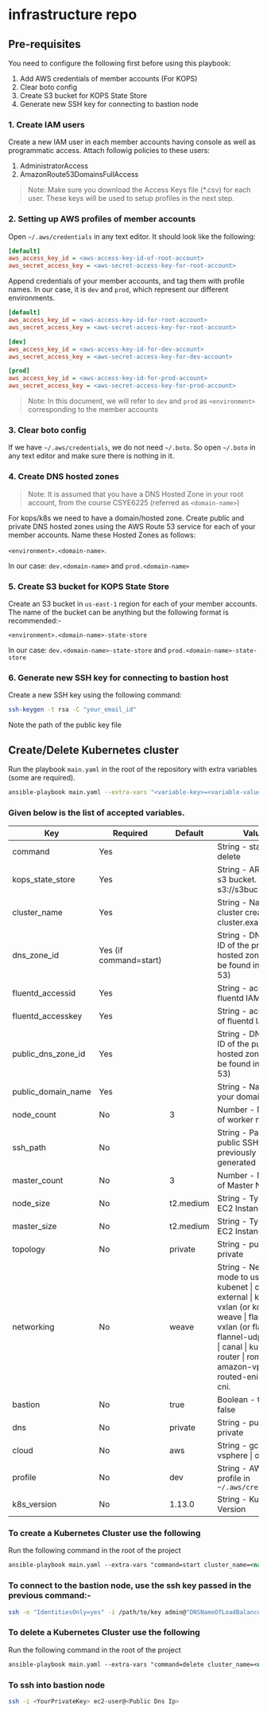 # infrastructure repo

## Pre-requisites
You need to configure the following first before using this playbook:
1. Add AWS credentials of member accounts (For KOPS)
2. Clear boto config
3. Create S3 bucket for KOPS State Store
4. Generate new SSH key for connecting to bastion node


### 1. Create IAM users
Create a new IAM user in each member accounts having console as well as programmatic access. Attach followig policies to these users:

1. AdministratorAccess
2. AmazonRoute53DomainsFullAccess

> Note: Make sure you download the Access Keys file (*.csv) for each user. These keys will be used to setup profiles in the next step.

### 2. Setting up AWS profiles of member accounts
Open `~/.aws/credentials` in any text editor. It should look like the following:
```ini
[default]
aws_access_key_id = <aws-access-key-id-of-root-account>
aws_secret_access_key = <aws-secret-access-key-for-root-account>

```

Append credentials of your member accounts, and tag them with profile names. In our case, it is `dev` and `prod`, which represent our different environments.

```ini
[default]
aws_access_key_id = <aws-access-key-id-for-root-account>
aws_secret_access_key = <aws-secret-access-key-for-root-account>

[dev]
aws_access_key_id = <aws-access-key-id-for-dev-account>
aws_secret_access_key = <aws-secret-access-key-for-dev-account>

[prod]
aws_access_key_id = <aws-access-key-id-for-prod-account>
aws_secret_access_key = <aws-secret-access-key-for-prod-account>

```

>Note: In this document, we will refer to `dev` and `prod` as `<environment>` corresponding to the member accounts

### 3. Clear boto config
If we have `~/.aws/credentials`, we do not need `~/.boto`. So open `~/.boto` in any text editor and make sure there is nothing in it.


### 4. Create DNS hosted zones
>Note: It is assumed that you have a DNS Hosted Zone in your root account, from the course CSYE6225 (referred as `<domain-name>`)

For kops/k8s we need to have a domain/hosted zone. Create public and private DNS hosted zones using the AWS Route 53 service for each of your member accounts. Name these Hosted Zones as follows:

`<environment>.<domain-name>`. 

In our case: `dev.<domain-name>` and `prod.<domain-name>`

### 5. Create S3 bucket for KOPS State Store

Create an S3 bucket in `us-east-1` region for each of your member accounts. The name of the bucket can be anything but the following format is recommended:-

`<environment>.<domain-name>-state-store`

In our case: `dev.<domain-name>-state-store` and `prod.<domain-name>-state-store`

### 6. Generate new SSH key for connecting to bastion host

Create a new SSH key using the following command:

```sh
ssh-keygen -t rsa -C "your_email_id"

```
Note the path of the public key file


## Create/Delete Kubernetes cluster

Run the playbook `main.yaml` in the root of the repository with extra variables (some are required).

```sh
ansible-playbook main.yaml --extra-vars "<variable-key>=<variable-value>"

```
### **Given below is the list of accepted variables.**

| Key | Required | Default | Values |
| --- | --- | --- | --- |
| command | Yes |  | String - start \| delete |
| kops_state_store | Yes |  | String - ARN of the s3 bucket. Eg. s3://s3bucketname |
| cluster_name | Yes |  | String - Name of the cluster created. Eg. cluster.example.com |
| dns_zone_id | Yes (if command=start) |  | String - DNS ZONE ID of the private hosted zone (Can be found in Route 53) |
| fluentd_accessid | Yes |  | String - access id of fluentd IAM user |
| fluentd_accesskey | Yes |  | String - access key of fluentd IAM user |
| public_dns_zone_id | Yes | | String - DNS ZONE ID of the public hosted zone (Can be found in Route 53) |
| public_domain_name | Yes | | String - Name of your domain |
| node_count | No | 3 | Number - Number of worker nodes |
| ssh_path | No |  | String - Path of the public SSH key previously generated |
| master_count | No | 3 | Number - Number of Master Nodes |
| node_size | No | t2.medium | String - Type of EC2 Instance |
| master_size | No | t2.medium | String - Type of EC2 Instance |
| topology | No | private | String - public \| private |
| networking | No | weave | String - Networking mode to use. kubenet \| classic \| external \| kopeio-vxlan (or kopeio) \| weave \| flannel-vxlan (or flannel) \| flannel-udp \| calico \| canal \| kube-router \| romana \| amazon-vpc-routed-eni \| cilium \| cni. |
| bastion | No | true | Boolean - true \| false |
| dns | No | private | String - public \| private |
| cloud | No | aws | String - gce \| aws \| vsphere \| openstack |
| profile | No | dev | String - AWS named profile in `~/.aws/credentials` |
| k8s_version | No | 1.13.0 | String - Kubernetes Version |


### To create a Kubernetes Cluster use the following

Run the following command in the root of the project

```xml
ansible-playbook main.yaml --extra-vars "command=start cluster_name=<name-of-your-cluster> kops_state_store=s3://<name-of-your-s3-bucket> dns_zone_id=<private-hosted-zone-id> ssh_path="ssh_file_path" profile=<aws-profile> fluentd_accessid=<fluentd-iam-user-access-id> fluentd_accesskey=<fluentd-iam-user-access-key> public_dns_zone_id=<public-hosted-zone-id>  public_domain_name=<domain-name>"
```
### To connect to the bastion node, use the ssh key passed in the previous command:- 
```sh
ssh -o "IdentitiesOnly=yes" -i /path/to/key admin@"DNSNameOfLoadBalancer"
```

### To delete a Kubernetes Cluster use the following
Run the following command in the root of the project

```xml
ansible-playbook main.yaml --extra-vars "command=delete cluster_name=<name-of-your-cluster> kops_state_store=s3://<name-of-your-s3-bucket>"
```

### To ssh into bastion node

```sh
ssh -i <YourPrivateKey> ec2-user@<Public Dns Ip>
```
